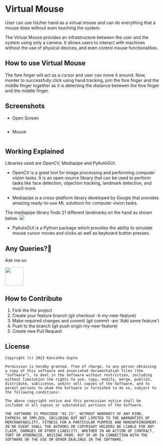 # Virtual Mouse
User can use his/her hand as a virtual mouse and can do everything that a mouse does without even touching the system.  

The Virtual Mouse provides an infrastructure between the user and the system using only a camera. It allows users to interact with machines without the use of physical devices, and even control mouse functionalities.

## How to use Virtual Mouse
The fore finger will act as a cursor and user can move it around. Now, inorder to successfully click using hand tracking, join the fore finger and the middle finger together as it is detecting the distance between the fore finger and the middle finger.

## Screenshots
* Open Screen
<img src="" >

* Mouse 
<img src=""  >

## Working Explained
Libraries used are OpenCV, Mediapipe and PyAutoGUI.

* OpenCV is a great tool for image processing and performing computer vision tasks. It is an open-source library that can be used to perform tasks like face detection, objection tracking, landmark detection, and much more.

* Mediapipe is a cross-platform library developed by Google that provides amazing ready-to-use ML solutions for computer vision tasks.

The mediapipe library finds 21 different landmarks on the hand as shown below.
<img src="https://user-images.githubusercontent.com/59255776/180431283-54ba9d3c-253f-48e8-b705-367b7d9cb90c.png">


* PyAutoGUI is a Python package which provides the ability to simulate mouse cursor moves and clicks as well as keyboard button presses.

## Any Queries?🤔
 
 Ask me on 
 
<a href="https://www.linkedin.com/in/thekanishkagupta/"><img src="https://user-images.githubusercontent.com/35039342/55471530-94b34280-5627-11e9-8c0e-6fe86a8406d6.png" width="60"></a>


## How to Contribute
1. Fork the the project
2. Create your feature branch (git checkout -b my-new-feature)
3. Make required changes and commit (git commit -am 'Add some feature')
4. Push to the branch (git push origin my-new-feature)
5. Create new Pull Request

## License

    Copyright (c) 2022 Kanishka Gupta
    
    Permission is hereby granted, free of charge, to any person obtaining a copy of this software and associated documentation files (the "Software"), to deal in the Software without restriction, including without limitation the rights to use, copy, modify, merge, publish, distribute, sublicense, and/or sell copies of the Software, and to permit persons to whom the Software is furnished to do so, subject to the following conditions:
    
    The above copyright notice and this permission notice shall be included in all copies or substantial portions of the Software.
    
    THE SOFTWARE IS PROVIDED "AS IS", WITHOUT WARRANTY OF ANY KIND, EXPRESS OR IMPLIED, INCLUDING BUT NOT LIMITED TO THE WARRANTIES OF MERCHANTABILITY, FITNESS FOR A PARTICULAR PURPOSE AND NONINFRINGEMENT. IN NO EVENT SHALL THE AUTHORS OR COPYRIGHT HOLDERS BE LIABLE FOR ANY CLAIM, DAMAGES OR OTHER LIABILITY, WHETHER IN AN ACTION OF CONTRACT, TORT OR OTHERWISE, ARISING FROM, OUT OF OR IN CONNECTION WITH THE SOFTWARE OR THE USE OR OTHER DEALINGS IN THE SOFTWARE.
